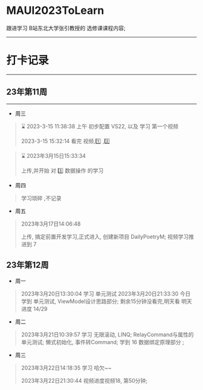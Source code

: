 # MAUI2023ToLearn
跟进学习 B站东北大学张引教授的 选修课课程内容;

---

# 打卡记录

---

## 23年第11周

---

* 周三

> :hourglass:  2023-3-15 11:38:38 
> 上午 初步配置 VS22, 以及 学习 第一个视频 
>
>  2023-3-15 15:32:14  看完 视频,:one: ,:two: 



> :hourglass: 2023年3月15日15:33:34
>
> 上传,并开始 对 :three: 数据操作 的学习



* 周四 

> 学习琐碎 ,不记录



* 周五

> 2023年3月17日14:06:48
>
> 上传, 搞定前置开发学习,正式进入, 创建新项目
> DailyPoetryM;  视频学习推进到  7

## 23年第12周

* 周一

> 2023年3月20日13:30:04
> 学习 单元测试
> 2023年3月20日21:33:30 今日 学到 单元测试, ViewModel设计思路部分; 剩余15分钟没看完,明天看
> 明天进度 14/29

* 周二

> 2023年3月21日10:39:57
> 学习 无限滚动, LINQ; RelayCommand与属性的单元测试;
>         懒式初始化, 事件转Command;
> 学到  16 数据绑定原理部分 ;

* 周三

> 2023年3月22日14:18:35
> 学习 哈欠~~ 
>
> 2023年3月22日21:30:44 视频进度视频18, 第50分钟;
